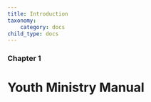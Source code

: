 ```yaml
---
title: Introduction
taxonomy:
    category: docs
child_type: docs
---
```


### Chapter 1

# Youth Ministry Manual


